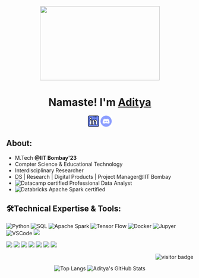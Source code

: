 
<div align="center">
   <img src="https://media.giphy.com/media/v1.Y2lkPTc5MGI3NjExcnR1ZGZpbW1xd3JkaTczaG9nbG91YzdmYzRzaGsyZHo4c2p3ZzBnbCZlcD12MV9pbnRlcm5hbF9naWZfYnlfaWQmY3Q9Zw/5zIGluztYuxg1vlTiJ/source.gif" height="200" width="80%">
   <h1> Namaste! I'm <a href> Aditya </a>  </h1>
    <p align='center'>
<a href="https://www.linkedin.com/in/adityapanwar01/"><img height="30" src="https://raw.githubusercontent.com/8bithemant/8bithemant/master/linkedin.png?raw=true"></a>
<a href="https://www.discord.com/adityap94/"><img height="30" src="https://raw.githubusercontent.com/adityapanwar94/adityapanwar94/main/assets/discord-round.svg?token=GHSAT0AAAAAACKPFKXX5GJIRQBRMDDS2QMEZLUMLVQ"></a>
 </p>
    </div>
    
## About:
* M.Tech **@IIT Bombay'23**
* Compter Science & Educational Technology
* Interdisciplinary Researcher
*  DS | Research | Digital Products | Project Manager@IIT Bombay
*  ![Datacamp](https://img.shields.io/badge/Datacamp-05192D?style=for-the-badge&logo=datacamp&logoColor=03E860) certified Professional Data Analyst
*  ![Databricks](https://img.shields.io/badge/Databricks-FF3621?style=for-the-badge&logo=Databricks&logoColor=white) Apache Spark certified


## 🛠️Technical Expertise & Tools:
![Python](https://img.shields.io/badge/python-3670A0?style=for-the-badge&logo=python&logoColor=ffdd54)
![SQL](https://img.shields.io/badge/MySQL-005C84?style=for-the-badge&logo=mysql&logoColor=white)
![Apache Spark](https://img.shields.io/badge/Apache_Spark-FFFFFF?style=for-the-badge&logo=apachespark&logoColor=#E35A16)
![Tensor Flow](https://img.shields.io/badge/TensorFlow-FF6F00?style=for-the-badge&logo=tensorflow&logoColor=white)
![Docker](https://img.shields.io/badge/Docker-2CA5E0?style=for-the-badge&logo=docker&logoColor=white)
![Jupyer](https://img.shields.io/badge/Jupyter-F37626.svg?&style=for-the-badge&logo=Jupyter&logoColor=white)
![VSCode](https://img.shields.io/badge/VSCode-0078D4?style=for-the-badge&logo=visual%20studio%20code&logoColor=white)
![](https://img.shields.io/badge/Colab-F9AB00?style=for-the-badge&logo=googlecolab&color=525252)


![](https://img.shields.io/badge/Numpy-777BB4?style=for-the-badge&logo=numpy&logoColor=white)
![](https://img.shields.io/badge/Pandas-2C2D72?style=for-the-badge&logo=pandas&logoColor=white)
![](https://img.shields.io/badge/scikit_learn-F7931E?style=for-the-badge&logo=scikit-learn&logoColor=white)
![](https://img.shields.io/badge/PyTorch-EE4C2C?style=for-the-badge&logo=pytorch&logoColor=white)
![](https://img.shields.io/badge/Keras-D00000?style=for-the-badge&logo=Keras&logoColor=white)
![](https://img.shields.io/badge/LaTeX-47A141?style=for-the-badge&logo=LaTeX&logoColor=white)
![](https://img.shields.io/badge/Streamlit-FF4B4B?style=for-the-badge&logo=Streamlit&logoColor=white)

<p  align="right"><img src="https://visitor-badge.laobi.icu/badge?page_id=adityapanwar94" alt="visitor badge"/></p>

</div>
<p align="center">
  <img src="https://github-readme-stats.vercel.app/api/top-langs/?username=adityapanwar94&layout=compact&count_private=true&langs_count=8" alt="Top Langs" width="40%" height="%50">
  <img src="https://github-readme-stats.vercel.app/api?username=adityapanwar94&show_icons=true&title_color=fff&icon_color=79ff97&text_color=9f9f9f&bg_color=151515&count_private=true&hide=issues,contributions" alt="Aditya's GitHub Stats" width="50%" height="%70">
</p>

<!--
<div align="center">
[![Top Langs](https://github-readme-stats.vercel.app/api/top-langs/?username=adityapanwar94&layout=compact&count_private=true&langs_count=8)](https://github.com/adityapanwar94/github-readme-stats)

[![Aditya's github stats](https://github-readme-stats.vercel.app/api?username=adityapanwar94&show_icons=true&title_color=fff&icon_color=79ff97&text_color=9f9f9f&bg_color=151515&count_private=true&hide=issues,contributions)](https://github.com/adityapanwar94)


<img height="60" src="https://github.com/devicons/devicon/blob/master/icons/docker/docker-original.svg" alt="docker">
-->
